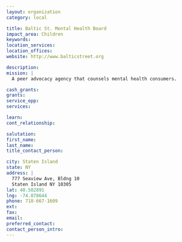 ```yaml
---
layout: organization
category: local

title: Baltic St. Mental Health Board
impact_area: Children
keywords: 
location_services: 
location_offices: 
website: http://www.balticstreet.org

description: 
mission: |
  A peer advocacy agency that counsels mental health consumers.

cash_grants: 
grants: 
service_opp: 
services: 

learn: 
cont_relationship: 

salutation: 
first_name: 
last_name: 
title_contact_person: 

city: Staten Island
state: NY
address: |
  777 Seaview Ave, Bldng 10    
  Staten Island NY 10305
lat: 40.582891
lng: -74.078644
phone: 718-667-1609
ext: 
fax: 
email: 
preferred_contact: 
contact_person_intro: 
---
```

